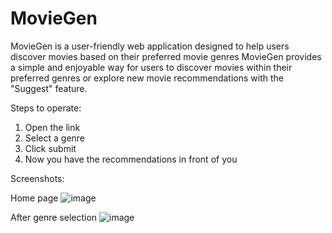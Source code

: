 # MovieGen
MovieGen is a user-friendly web application designed to help users discover movies based on their preferred movie genres MovieGen provides a simple and enjoyable way for users to discover movies within their preferred genres or explore new movie recommendations with the "Suggest" feature. 

Steps to operate:
1. Open the link
2. Select a genre
3. Click submit
4. Now you have the recommendations in front of you

Screenshots:

Home page
![image](https://github.com/Arnav1505/MovieGen/assets/78758814/f2eea16d-b512-4d2e-8df6-18c920126952)

After genre selection
![image](https://github.com/Arnav1505/MovieGen/assets/78758814/01c49066-863c-410c-a805-c70bc4e263e7)
